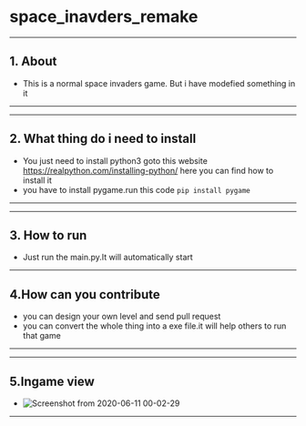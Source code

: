 # space_inavders_remake
---
## 1. About
* This is a normal space invaders game. But i have modefied something in it
---
---
## 2. What thing do i need to install
* You just need to install python3 goto this website https://realpython.com/installing-python/ here you can find how to install it
* you have to install pygame.run this code `pip install pygame`
---
---
## 3. How to run
* Just run the main.py.It will automatically start
---
## 4.How can you contribute
 * you can design your own level and send pull request
 * you can convert the whole thing into a exe file.it will help others to run that game
---
---
## 5.Ingame view
* ![Screenshot from 2020-06-11 00-02-29](https://user-images.githubusercontent.com/52108435/84305188-3eb92380-ab77-11ea-8b39-4dfeb0de2a8b.png)


---
